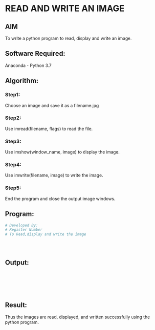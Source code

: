 # READ AND WRITE AN IMAGE
## AIM
To write a python program to read, display and write an image.
## Software Required:
Anaconda - Python 3.7
## Algorithm:
### Step1:
Choose an image and save it as a filename.jpg
### Step2:
Use imread(filename, flags) to read the file.
### Step3:
Use imshow(window_name, image) to display the image.
### Step4:
Use imwrite(filename, image) to write the image.
### Step5:
End the program and close the output image windows.
## Program:
```python
# Developed By:
# Register Number
# To Read,display and write the image





```
## Output:
<br>

<br>
<br>
<br>

## Result:
Thus the images are read, displayed, and written successfully using the python program.


